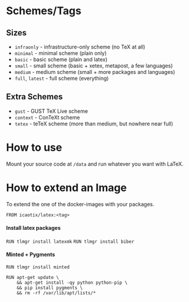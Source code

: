 # Schemes/Tags
## Sizes
* `infraonly` - infrastructure-only scheme (no TeX at all)
* `minimal` - minimal scheme (plain only)
* `basic` - basic scheme (plain and latex)
* `small` - small scheme (basic + xetex, metapost, a few languages)
* `medium` - medium scheme (small + more packages and languages)
* `full`, `latest` - full scheme (everything)

## Extra Schemes
* `gust` - GUST TeX Live scheme
* `context` - ConTeXt scheme
* `tetex` - teTeX scheme (more than medium, but nowhere near full)

# How to use
Mount your source code at `/data` and run whatever you want with LaTeX.

# How to extend an Image
To extend the one of the docker-images with your packages.

`FROM icaotix/latex:<tag>`

#### Install latex packages
` RUN tlmgr install latexmk `
` RUN tlmgr install biber `

#### Minted + Pygments
` RUN tlmgr install minted `
```
RUN apt-get update \
    && apt-get install -qy python python-pip \
    && pip install pygments \
    && rm -rf /var/lib/apt/lists/*
```
